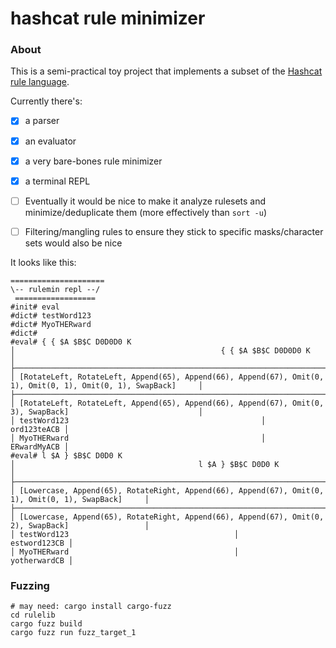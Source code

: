# hashcat rule minimizer

### About

This is a semi-practical toy project that implements a subset of the [Hashcat rule language](https://hashcat.net/wiki/doku.php?id=rule_based_attack).

Currently there's:
- [x] a parser
- [x] an evaluator
- [x] a very bare-bones rule minimizer
- [x] a terminal REPL
- [ ] Eventually it would be nice to make it analyze rulesets and minimize/deduplicate them (more effectively than `sort -u`)
- [ ] Filtering/mangling rules to ensure they stick to specific masks/character sets would also be nice


It looks like this:
```
=====================
\-- rulemin repl --/
 ==================
#init# eval
#dict# testWord123
#dict# MyoTHERward
#dict#
#eval# { { $A $B$C D0D0D0 K
│                                              { { $A $B$C D0D0D0 K                                              │
├────────────────────────────────────────────────────────────────────────────────────────────────────────────────┤
│ [RotateLeft, RotateLeft, Append(65), Append(66), Append(67), Omit(0, 1), Omit(0, 1), Omit(0, 1), SwapBack]     │
├────────────────────────────────────────────────────────────────────────────────────────────────────────────────┤
│ [RotateLeft, RotateLeft, Append(65), Append(66), Append(67), Omit(0, 3), SwapBack]                             │
│ testWord123                                           │                                            ord123teACB │
│ MyoTHERward                                           │                                            ERwardMyACB │
#eval# l $A } $B$C D0D0 K
│                                         l $A } $B$C D0D0 K                                         │
├────────────────────────────────────────────────────────────────────────────────────────────────────┤
│ [Lowercase, Append(65), RotateRight, Append(66), Append(67), Omit(0, 1), Omit(0, 1), SwapBack]     │
├────────────────────────────────────────────────────────────────────────────────────────────────────┤
│ [Lowercase, Append(65), RotateRight, Append(66), Append(67), Omit(0, 2), SwapBack]                 │
│ testWord123                                     │                                     estword123CB │
│ MyoTHERward                                     │                                     yotherwardCB │
```

### Fuzzing

```shell
# may need: cargo install cargo-fuzz
cd rulelib
cargo fuzz build
cargo fuzz run fuzz_target_1
```
